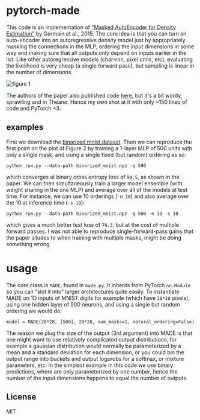
# pytorch-made

This code is an implementation of ["Masked AutoEncoder for Density Estimation"](https://arxiv.org/abs/1502.03509) by Germain et al., 2015. The core idea is that you can turn an auto-encoder into an autoregressive density model just by appropriately masking the connections in the MLP, ordering the input dimensions in some way and making sure that all outputs only depend on inputs earlier in the list. Like other autoregressive models (char-rnn, pixel cnns, etc), evaluating the likelihood is very cheap (a single forward pass), but sampling is linear in the number of dimensions. 

![figure 1](https://raw.github.com/karpathy/pytorch-made/master/made.png)

The authors of the paper also published code [here](https://github.com/mgermain/MADE), but it's a bit wordy, sprawling and in Theano. Hence my own shot at it with only ~150 lines of code and PyTorch <3.

## examples

First we download the [binarized mnist dataset](https://github.com/mgermain/MADE/releases/download/ICML2015/binarized_mnist.npz). Then we can reproduce the first point on the plot of Figure 2 by training a 1-layer MLP of 500 units with only a single mask, and using a single fixed (but random) ordering as so:

```
python run.py --data-path binarized_mnist.npz -q 500
```

which converges at binary cross entropy loss of `94.5`, as shown in the paper. We can then simultaneously train a larger model ensemble (with weight sharing in the one MLP) and average over all of the models at test time. For instance, we can use 10 orderings (`-n 10`) and also average over the 10 at inference time (`-s 10`):

```
python run.py --data-path binarized_mnist.npz -q 500 -n 10 -s 10
```

which gives a much better test loss of `79.3`, but at the cost of multiple forward passes. I was not able to reproduce single-forward-pass gains that the paper alludes to when training with multiple masks, might be doing something wrong.

# usage

The core class is `MADE`, found in `made.py`. It inherits from PyTorch `nn.Module` so you can "slot it into" larger architectures quite easily. To instantiate MADE on 1D inputs of MNIST digits for example (which have `28*28` pixels), using one hidden layer of 500 neurons, and using a single but random ordering we would do:

```
model = MADE(28*28, [500], 28*28, num_masks=1, natural_ordering=False)
```

The reason we plug the size of the output (3rd argument) into MADE is that one might want to use relatively complicated output distributions, for example a gaussian distribution would normally be parameterized by a mean and a standard deviation for each dimension, or you could bin the output range into buckets and output logprobs for a softmax, or mixture parameters, etc. In the simplest example in this code we use binary predictions, where are only parameterized by one number, hence the number of the input dimensions happens to equal the number of outputs.

## License

MIT
